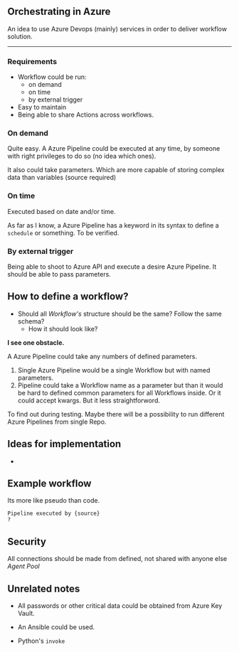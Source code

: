 ## Orchestrating in Azure

An idea to use Azure Devops (mainly) services in order to deliver workflow solution. 

---

### Requirements

-   Workflow could be run:
    -   on demand
    -   on time
    -   by external trigger 
-   Easy to maintain 
-   Being able to share Actions across workflows.

### On demand

Quite easy. A Azure Pipeline could be executed at any time, by someone with right privileges to do so (no idea which ones). 

It also could take parameters. Which are more capable of storing complex data than variables (source required)

### On time

Executed based on date and/or time. 

As far as I know, a Azure Pipeline has a keyword in its syntax to define a `schedule` or something. To be verified. 

### By external trigger 

Being able to shoot to Azure API and execute a desire Azure Pipeline. It should be able to pass parameters. 

## How to define a workflow?

-   Should all *Workflow's* structure should be the same? Follow the same schema?
    -   How it should look like?

**I see one obstacle.** 

A Azure Pipeline could take any numbers of defined parameters. 

1.   Single Azure Pipeline would be a single Workflow but with named parameters.
2.   Pipeline could take a Workflow name as a parameter but than it would be hard to defined common parameters for all Workflows inside. Or it could accept kwargs. But it less straightforword.

To find out during testing. Maybe there will be a possibility to run different Azure Pipelines from single Repo. 

## Ideas for implementation



-   



## Example workflow

Its more like pseudo than code.

```
Pipeline executed by {source}
?
```

## Security

All connections should be made from defined, not shared with anyone else *Agent Pool*



## Unrelated notes

-   All passwords or other critical data could be obtained from Azure Key Vault.

-   An Ansible could be used.
-   Python's `invoke`